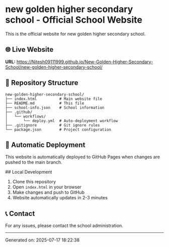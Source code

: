 # new golden higher secondary school - Official School Website

This is the official website for new golden higher secondary school.

## 🌐 Live Website
**URL:** https://Nitesh09111999.github.io/New-Golden-Higher-Secondary-School/new-golden-higher-secondary-school/

## 📁 Repository Structure
```
new-golden-higher-secondary-school/
├── index.html          # Main website file
├── README.md           # This file
├── school-info.json    # School information
├── .github/
│   └── workflows/
│       └── deploy.yml  # Auto-deployment workflow
├── .gitignore          # Git ignore rules
└── package.json        # Project configuration
```

## 🚀 Automatic Deployment
This website is automatically deployed to GitHub Pages when changes are pushed to the main branch.

##️ Local Development
1. Clone this repository
2. Open `index.html` in your browser
3. Make changes and push to GitHub
4. Website automatically updates in 2-3 minutes

## 📞 Contact
For any issues, please contact the school administration.

---
Generated on: 2025-07-17 18:22:38
